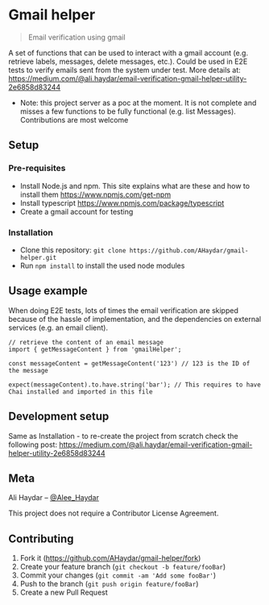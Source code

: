 # Gmail helper
> Email verification using gmail

A set of functions that can be used to interact with a gmail account (e.g. retrieve labels, messages, delete messages, etc.). Could be used in E2E tests to verify emails sent from the system under test.
More details at: https://medium.com/@ali.haydar/email-verification-gmail-helper-utility-2e6858d83244

* Note: this project server as a poc at the moment. It is not complete and misses a few functions to be fully functional (e.g. list Messages). Contributions are most welcome

## Setup

### Pre-requisites
* Install Node.js and npm. This site explains what are these and how to install them https://www.npmjs.com/get-npm
* Install typescript https://www.npmjs.com/package/typescript
* Create a gmail account for testing

### Installation
* Clone this repository: `git clone https://github.com/AHaydar/gmail-helper.git`
* Run `npm install` to install the used node modules

## Usage example

When doing E2E tests, lots of times the email verification are skipped because of the hassle of implementation, and the dependencies on external services (e.g. an email client).

```
// retrieve the content of an email message
import { getMessageContent } from 'gmailHelper';

const messageContent = getMessageContent('123') // 123 is the ID of the message

expect(messageContent).to.have.string('bar'); // This requires to have Chai installed and imported in this file
```

## Development setup
Same as Installation -  to re-create the project from scratch check the following post: https://medium.com/@ali.haydar/email-verification-gmail-helper-utility-2e6858d83244 

## Meta
Ali Haydar – [@Alee_Haydar](https://twitter.com/Alee_Haydar)

This project does not require a Contributor License Agreement.

## Contributing

1. Fork it (<https://github.com/AHaydar/gmail-helper/fork>)
2. Create your feature branch (`git checkout -b feature/fooBar`)
3. Commit your changes (`git commit -am 'Add some fooBar'`)
4. Push to the branch (`git push origin feature/fooBar`)
5. Create a new Pull Request
